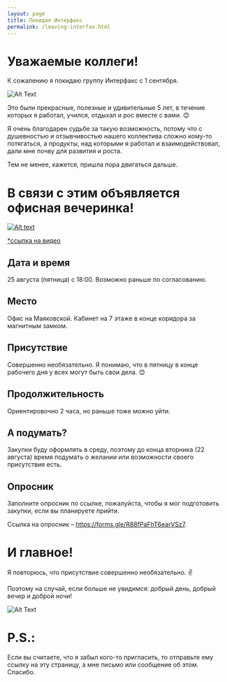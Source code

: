 ```yaml
---
layout: page
title: Покидая Интерфакс
permalink: /leaving-interfax.html
---
```


# Уважаемые коллеги!

К сожалению я покидаю группу Интерфакс с 1 сентября.

![Alt Text](https://media.giphy.com/media/v1.Y2lkPTc5MGI3NjExbHQ2enlubDJkd29zdHh0bnhuNmFrb2UwMzNoYXc5eTJqcnZpam9iZCZlcD12MV9pbnRlcm5hbF9naWZfYnlfaWQmY3Q9Zw/3016CF47BemNZIE2Se/giphy.gif)

Это были прекрасные, полезные и удивительные 5 лет, в течение которых я работал, учился, отдыхал и рос вместе с вами. 😊

Я очень благодарен судьбе за такую возможность, потому что с душевностью и отзывчивостью нашего коллектива сложно кому-то потягаться, а продукты, над которыми я работал и взаимодействовал, дали мне почву для развития и роста.

Тем не менее, кажется, пришла пора двигаться дальше.

# В связи с этим объявляется офисная вечеринка!

[![Alt text](https://img.youtube.com/vi/IQ6PkVsYIbg/0.jpg)](https://youtube.com/clip/UgkxFKEjfTv6JkaPGc6Wf2LA7ES_WuzBaXpW)

[\*ссылка на видео](https://youtube.com/clip/UgkxFKEjfTv6JkaPGc6Wf2LA7ES_WuzBaXpW)

## Дата и время

25 августа (пятница) с 18:00. Возможно раньше по согласованию.

## Место

Офис на Маяковской. Кабинет на 7 этаже в конце коридора за магнитным замком.

## Присутствие

Совершенно необязательно. Я понимаю, что в пятницу в конце рабочего дня у всех могут быть свои дела. 😊

## Продолжительность

Ориентировочно 2 часа, но раньше тоже можно уйти.

## А подумать?

Закупки буду оформлять в среду, поэтому до конца вторника (22 августа) время подумать о желании или возможности своего присутствия есть.

## Опросник

Заполните опросник по ссылке, пожалуйста, чтобы я мог подготовить закупки, если вы планируете прийти.

Ссылка на опросник – https://forms.gle/R88fPaFhT6earVSz7.

# И главное!

Я повторюсь, что присутствие совершенно необязательно. ✌️

Поэтому на случай, если больше не увидимся: добрый день, добрый вечер и доброй ночи!

![Alt Text](https://media.giphy.com/media/v1.Y2lkPTc5MGI3NjExMWthazcwMjN6cWVhYW9sbzFkcm83bnVzd2o3a3NyY3dybjNrZWZjdiZlcD12MV9pbnRlcm5hbF9naWZfYnlfaWQmY3Q9Zw/VGHtpsS3UJNRK/giphy.gif)

# P.S.:

Если вы считаете, что я забыл кого-то пригласить, то отправьте ему ссылку на эту страницу, а мне письмо или сообщение об этом. Спасибо.

